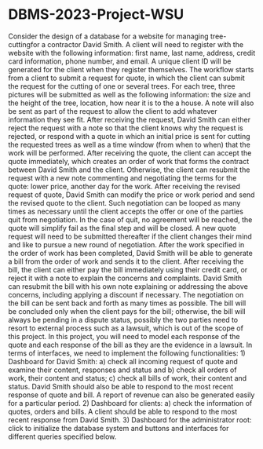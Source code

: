# DBMS-2023-Project-WSU

Consider the design of a database for a website for managing tree-cuttingfor a contractor David Smith. A client will need to register with the website with the following information: first name, last name, address, credit card information, phone number, and email. A unique client ID will be generated for the client when they register themselves. The workflow starts from a client to submit a request for quote, in which the client can submit the request for the cutting of one or several trees. For each tree, three pictures will be submitted as well as the following information: the size and the height of the tree,  location, how near it is to the a house. A note will also be sent as part of the request to allow the client to add whatever information they see fit. After receiving the request, David Smith can either reject the request with a note so that the client knows why the request is rejected, or respond with a quote in which an initial price is sent for cutting the requested trees as well as a time window (from when to when) that the work will be performed. After receiving the quote, the client can accept the quote immediately, which creates an order of work that forms the contract between David Smith and the client. Otherwise, the client can resubmit the request with a new note commenting and negotiating the terms for the quote: lower price, another day for the work. After receiving the revised request of quote, David Smith can modify the price or work period and send the revised quote to the client. Such negotiation can be looped as many times as necessary until the client accepts the offer or one of the parties quit from negotiation. In the case of quit, no agreement will be reached, the quote will simplify fail as the final step and will be closed. A new quote request will need to be submitted thereafter if the client changes their mind and like to pursue a new round of negotiation.   After the work specified in the order of work has been completed, David Smith will be able to generate a bill from the order of work and sends it to the client. After receiving the bill, the client can either pay the bill immediately using their credit card, or reject it with a note to explain the concerns and complaints. David Smith can resubmit the bill with his own note explaining or addressing the above concerns, including applying a discount if necessary. The negotiation on the bill can be sent back and forth as many times as possible. The bill will be concluded only when the client pays for the bill; otherwise, the bill will always be pending in a dispute status, possibly the two parties need to resort to external process such as a lawsuit, which is out of the scope of this project. In this project, you will need to model each response of the quote and each response of the bill as they are the evidence in a lawsuit. In terms of interfaces, we need to implement the following functionalities: 1) Dashboard for David Smith: a) check all incoming request of quote and examine their content, responses and status and b) check all orders of work, their content and status; c) check all bills of work, their content and status. David Smith should also be able to respond to the most recent response of quote and bill. A report of revenue can also be generated easily for a particular period. 2) Dashboard for clients: a) check the information of quotes, orders and bills. A client should be able to respond to the most recent response from David Smith. 3) Dashboard for the administrator root: click to initialize the database system and buttons and interfaces for different queries specified below.
